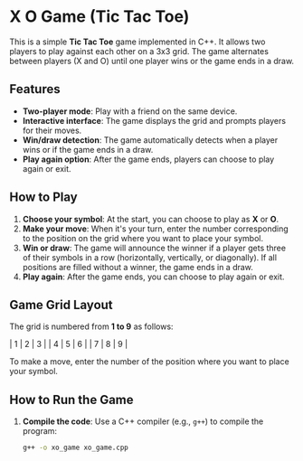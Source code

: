 # X O Game (Tic Tac Toe)

This is a simple **Tic Tac Toe** game implemented in C++. It allows two players to play against each other on a 3x3 grid. The game alternates between players (X and O) until one player wins or the game ends in a draw.

## Features
- **Two-player mode**: Play with a friend on the same device.
- **Interactive interface**: The game displays the grid and prompts players for their moves.
- **Win/draw detection**: The game automatically detects when a player wins or if the game ends in a draw.
- **Play again option**: After the game ends, players can choose to play again or exit.

## How to Play
1. **Choose your symbol**: At the start, you can choose to play as **X** or **O**.
2. **Make your move**: When it's your turn, enter the number corresponding to the position on the grid where you want to place your symbol.
3. **Win or draw**: The game will announce the winner if a player gets three of their symbols in a row (horizontally, vertically, or diagonally). If all positions are filled without a winner, the game ends in a draw.
4. **Play again**: After the game ends, you can choose to play again or exit.

## Game Grid Layout
The grid is numbered from **1 to 9** as follows:

| 1 | 2 | 3 |
| 4 | 5 | 6 |
| 7 | 8 | 9 |

To make a move, enter the number of the position where you want to place your symbol.

## How to Run the Game
1. **Compile the code**: Use a C++ compiler (e.g., `g++`) to compile the program:
   ```bash
   g++ -o xo_game xo_game.cpp
